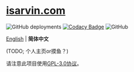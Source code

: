 # [isarvin.com](https://www.isarvin.com)

![GitHub deployments](https://img.shields.io/github/deployments/ArvinZJC/isarvin/production?label=Vercel&logo=vercel)
[![Codacy Badge](https://app.codacy.com/project/badge/Grade/810eda125dbf4b9d96b81e6c34ec26e6)](https://www.codacy.com/gh/ArvinZJC/isarvin/dashboard?utm_source=github.com&amp;utm_medium=referral&amp;utm_content=ArvinZJC/isarvin&amp;utm_campaign=Badge_Grade)
![GitHub](https://img.shields.io/github/license/ArvinZJC/isarvin)

[English](./README.md) | **简体中文**

(TODO; 个人主页or摸鱼？)

请注意此项目使用[GPL-3.0协议](./LICENSE)。
